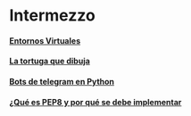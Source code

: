 # Intermezzo

#### [Entornos Virtuales](entornos_virtuales.md)

#### [La tortuga que dibuja](la_tortuga_que_dibuja.md)

#### [Bots de telegram en Python](bots_de_telegram_en_python.md)

#### [¿Qué es PEP8 y por qué se debe implementar](que_es_PEP8_y_por_que_se_debe_implementar.md)